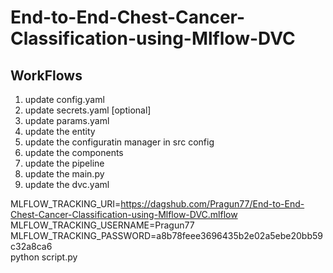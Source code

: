 # End-to-End-Chest-Cancer-Classification-using-Mlflow-DVC


## WorkFlows

1. update config.yaml
2. update secrets.yaml [optional]
3. update params.yaml
4. update the entity
5. update the configuratin manager in src config
6. update the components
7. update the pipeline
8. update the main.py
9. update the dvc.yaml



MLFLOW_TRACKING_URI=https://dagshub.com/Pragun77/End-to-End-Chest-Cancer-Classification-using-Mlflow-DVC.mlflow \
MLFLOW_TRACKING_USERNAME=Pragun77 \
MLFLOW_TRACKING_PASSWORD=a8b78feee3696435b2e02a5ebe20bb59c32a8ca6 \
python script.py